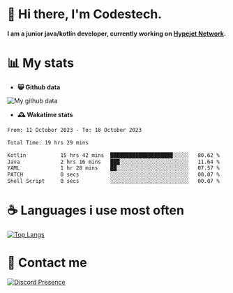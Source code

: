 # 👋 Hi there, I'm Codestech.
**I am a junior java/kotlin developer, currently working on [Hypejet Network](https://github.com/Hypejet).**

# 📊 My stats
- **😸 Github data**

![My github data](https://github-readme-stats.vercel.app/api?username=Codestech1&count_private=true&include_all_commits=true&theme=codeSTACKr)

- **🕰️ Wakatime stats**
<!--START_SECTION:waka-->

```txt
From: 11 October 2023 - To: 18 October 2023

Total Time: 19 hrs 29 mins

Kotlin           15 hrs 42 mins  ████████████████████░░░░░   80.62 %
Java             2 hrs 16 mins   ███░░░░░░░░░░░░░░░░░░░░░░   11.64 %
YAML             1 hr 28 mins    ██░░░░░░░░░░░░░░░░░░░░░░░   07.57 %
PATCH            0 secs          ░░░░░░░░░░░░░░░░░░░░░░░░░   00.07 %
Shell Script     0 secs          ░░░░░░░░░░░░░░░░░░░░░░░░░   00.07 %
```

<!--END_SECTION:waka-->

# ☕ Languages i use most often
[![Top Langs](https://github-readme-stats.vercel.app/api/top-langs/?username=Codestech1&layout=compact&langs_count=8&exclude_repo=window5000.github.io&theme=codeSTACKr)](https://github.com/anuraghazra/github-readme-stats)

# 💬 Contact me
[![Discord Presence](https://lanyard.cnrad.dev/api/650718742157852740)](https://discord.com/users/650718742157852740)
</br>
